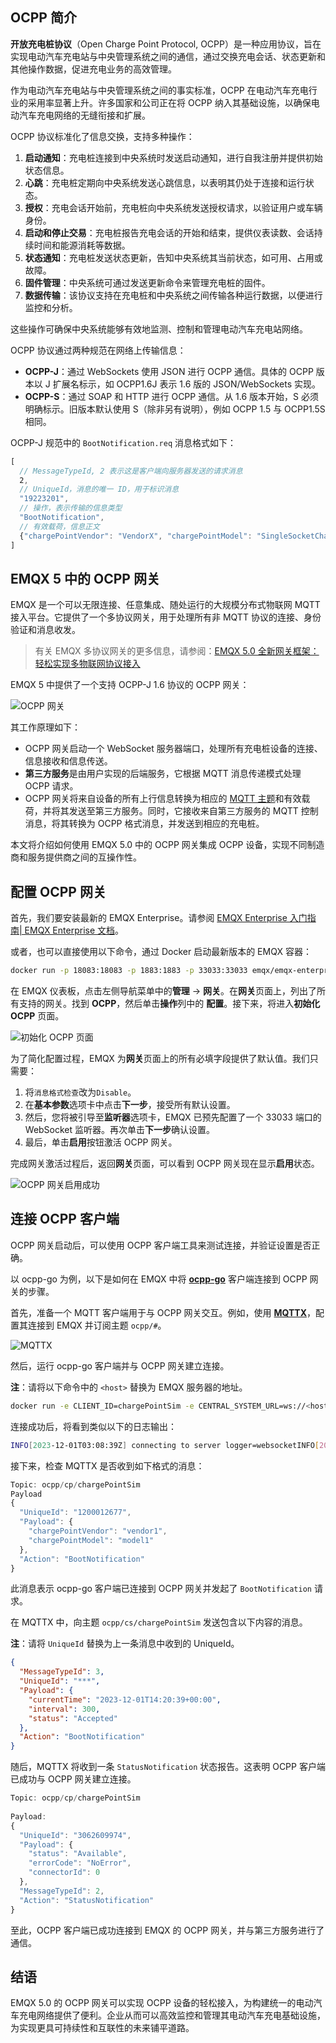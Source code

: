 ## OCPP 简介

**开放充电桩协议**（Open Charge Point Protocol, OCPP）是一种应用协议，旨在实现电动汽车充电站与中央管理系统之间的通信，通过交换充电会话、状态更新和其他操作数据，促进充电业务的高效管理。

作为电动汽车充电站与中央管理系统之间的事实标准，OCPP 在电动汽车充电行业的采用率显著上升。许多国家和公司正在将 OCPP 纳入其基础设施，以确保电动汽车充电网络的无缝衔接和扩展。

OCPP 协议标准化了信息交换，支持多种操作：

1. **启动通知**：充电桩连接到中央系统时发送启动通知，进行自我注册并提供初始状态信息。
2. **心跳**：充电桩定期向中央系统发送心跳信息，以表明其仍处于连接和运行状态。
3. **授权**：充电会话开始前，充电桩向中央系统发送授权请求，以验证用户或车辆身份。
4. **启动和停止交易**：充电桩报告充电会话的开始和结束，提供仪表读数、会话持续时间和能源消耗等数据。
5. **状态通知**：充电桩发送状态更新，告知中央系统其当前状态，如可用、占用或故障。
6. **固件管理**：中央系统可通过发送更新命令来管理充电桩的固件。
7. **数据传输**：该协议支持在充电桩和中央系统之间传输各种运行数据，以便进行监控和分析。

这些操作可确保中央系统能够有效地监测、控制和管理电动汽车充电站网络。

OCPP 协议通过两种规范在网络上传输信息：

- **OCPP-J**：通过 WebSockets 使用 JSON 进行 OCPP 通信。具体的 OCPP 版本以 J 扩展名标示，如 OCPP1.6J 表示 1.6 版的 JSON/WebSockets 实现。
- **OCPP-S**：通过 SOAP 和 HTTP 进行 OCPP 通信。从 1.6 版本开始，S 必须明确标示。旧版本默认使用 S（除非另有说明），例如 OCPP 1.5 与 OCPP1.5S 相同。

OCPP-J 规范中的 `BootNotification.req` 消息格式如下：

```js
[
  // MessageTypeId, 2 表示这是客户端向服务器发送的请求消息
  2,
  // UniqueId，消息的唯一 ID，用于标识消息
  "19223201",
  // 操作，表示传输的信息类型
  "BootNotification",
  // 有效载荷，信息正文
  {"chargePointVendor": "VendorX", "chargePointModel": "SingleSocketCharger"}
]
```

## EMQX 5 中的 OCPP 网关

EMQX 是一个可以无限连接、任意集成、随处运行的大规模分布式物联网 MQTT 接入平台。它提供了一个多协议网关，用于处理所有非 MQTT 协议的连接、身份验证和消息收发。

> 有关 EMQX 多协议网关的更多信息，请参阅：[EMQX 5.0 全新网关框架：轻松实现多物联网协议接入](https://www.emqx.com/zh/blog/emqx-connects-multiple-iot-protocols)

EMQX 5 中提供了一个支持 OCPP-J 1.6 协议的 OCPP 网关：

![OCPP 网关](https://assets.emqx.com/images/04142322c686436d2ac4010decafeca6.png)

其工作原理如下：

- OCPP 网关启动一个 WebSocket 服务器端口，处理所有充电桩设备的连接、信息接收和信息传送。
- **第三方服务**是由用户实现的后端服务，它根据 MQTT 消息传递模式处理 OCPP 请求。
- OCPP 网关将来自设备的所有上行信息转换为相应的 [MQTT 主题](https://www.emqx.com/zh/blog/advanced-features-of-mqtt-topics)和有效载荷，并将其发送至第三方服务。同时，它接收来自第三方服务的 MQTT 控制消息，将其转换为 OCPP 格式消息，并发送到相应的充电桩。

本文将介绍如何使用 EMQX 5.0 中的 OCPP 网关集成 OCPP 设备，实现不同制造商和服务提供商之间的互操作性。

## 配置 OCPP 网关

首先，我们要安装最新的 EMQX Enterprise。请参阅 [EMQX Enterprise 入门指南| EMQX Enterprise 文档](https://docs.emqx.com/zh/emqx/latest/getting-started/getting-started.html#%E5%AE%89%E8%A3%85-emqx)。

或者，也可以直接使用以下命令，通过 Docker 启动最新版本的 EMQX 容器：

```bash
docker run -p 18083:18083 -p 1883:1883 -p 33033:33033 emqx/emqx-enterprise:latest
```

在 EMQX 仪表板，点击左侧导航菜单中的**管理** -> **网关**。在**网关**页面上，列出了所有支持的网关。找到 **OCPP**，然后单击**操作**列中的 **配置**。接下来，将进入**初始化 OCPP** 页面。

![初始化 OCPP 页面](https://assets.emqx.com/images/e2a3a921019ec0ce0f04d05462d41844.png)

为了简化配置过程，EMQX 为**网关**页面上的所有必填字段提供了默认值。我们只需要：

1. 将`消息格式检查`改为`Disable`。
2. 在**基本参数**选项卡中点击**下一步**，接受所有默认设置。
3. 然后，您将被引导至**监听器**选项卡，EMQX 已预先配置了一个 33033 端口的 WebSocket 监听器。再次单击**下一步**确认设置。
4. 最后，单击**启用**按钮激活 OCPP 网关。

完成网关激活过程后，返回**网关**页面，可以看到 OCPP 网关现在显示**启用**状态。

![OCPP 网关启用成功](https://assets.emqx.com/images/7f319fae329b25d5e5e5f13734f551ec.png)

## 连接 OCPP 客户端

OCPP 网关启动后，可以使用 OCPP 客户端工具来测试连接，并验证设置是否正确。

以 ocpp-go 为例，以下是如何在 EMQX 中将 [**ocpp-go**](https://github.com/lorenzodonini/ocpp-go) 客户端连接到 OCPP 网关的步骤。

首先，准备一个 MQTT 客户端用于与 OCPP 网关交互。例如，使用 [**MQTTX**](https://mqttx.app/zh/downloads)，配置其连接到 EMQX 并订阅主题 `ocpp/#`。

![MQTTX](https://assets.emqx.com/images/d5aa77eb60827ead090b1bd9483728c6.png)

然后，运行 ocpp-go 客户端并与 OCPP 网关建立连接。

**注**：请将以下命令中的 `<host>` 替换为 EMQX 服务器的地址。

```bash
docker run -e CLIENT_ID=chargePointSim -e CENTRAL_SYSTEM_URL=ws://<host>:33033/ocpp -it --rm --name charge-point ldonini/ocpp1.6-charge-point:latest
```

连接成功后，将看到类似以下的日志输出：

```bash
INFO[2023-12-01T03:08:39Z] connecting to server logger=websocketINFO[2023-12-01T03:08:39Z] connected to server as chargePointSim logger=websocketINFO[2023-12-01T03:08:39Z] connected to central system at ws://172.31.1.103:33033/ocppINFO[2023-12-01T03:08:39Z] dispatched request 1200012677 to server logger=ocppj
```

接下来，检查 MQTTX 是否收到如下格式的消息：

```js
Topic: ocpp/cp/chargePointSim
Payload
{
  "UniqueId": "1200012677",
  "Payload": {
    "chargePointVendor": "vendor1",
    "chargePointModel": "model1"
  },
  "Action": "BootNotification"
}
```

此消息表示 ocpp-go 客户端已连接到 OCPP 网关并发起了 `BootNotification` 请求。

在 MQTTX 中，向主题 `ocpp/cs/chargePointSim` 发送包含以下内容的消息。

**注**：请将 `UniqueId` 替换为上一条消息中收到的 UniqueId。

```json
{
  "MessageTypeId": 3,
  "UniqueId": "***",
  "Payload": {
    "currentTime": "2023-12-01T14:20:39+00:00",
    "interval": 300,
    "status": "Accepted"
  },
  "Action": "BootNotification"
}
```

随后，MQTTX 将收到一条 `StatusNotification` 状态报告。这表明 OCPP 客户端已成功与 OCPP 网关建立连接。

```js
Topic: ocpp/cp/chargePointSim
​
Payload:
{
  "UniqueId": "3062609974",
  "Payload": {
    "status": "Available",
    "errorCode": "NoError",
    "connectorId": 0
  },
  "MessageTypeId": 2,
  "Action": "StatusNotification"
}
```

至此，OCPP 客户端已成功连接到 EMQX 的 OCPP 网关，并与第三方服务进行了通信。

## 结语

EMQX 5.0 的 OCPP 网关可以实现 OCPP 设备的轻松接入，为构建统一的电动汽车充电网络提供了便利。企业从而可以高效监控和管理其电动汽车充电基础设施，为实现更具可持续性和互联性的未来铺平道路。
